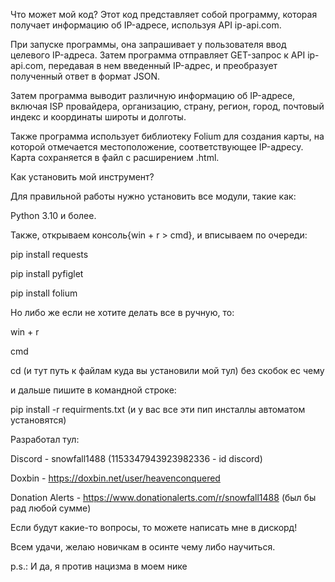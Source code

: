 Что может мой код?
Этот код представляет собой программу, которая получает информацию об IP-адресе, используя API ip-api.com.

При запуске программы, она запрашивает у пользователя ввод целевого IP-адреса. Затем программа отправляет GET-запрос к API ip-api.com, передавая в нем введенный IP-адрес, и преобразует полученный ответ в формат JSON.

Затем программа выводит различную информацию об IP-адресе, включая ISP провайдера, организацию, страну, регион, город, почтовый индекс и координаты широты и долготы.

Также программа использует библиотеку Folium для создания карты, на которой отмечается местоположение, соответствующее IP-адресу. Карта сохраняется в файл c расширением .html.



Как установить мой инструмент?

Для правильной работы нужно установить все модули, такие как:

Python 3.10 и более.

Также, открываем консоль{win + r > cmd}, и вписываем по очереди:

pip install requests

pip install pyfiglet

pip install folium


Ho либо же если не хотите делать все в ручную, то:

win + r

cmd

cd (и тут путь к файлам куда вы установили мой тул) без скобок ес чему

и дальше пишите в командной строке:

pip install -r requirments.txt (и у вас все эти пип инсталлы автоматом установятся)





Разработал тул: 

Discord - snowfall1488 (1153347943923982336 - id discord)

Doxbin - https://doxbin.net/user/heavenconquered 

Donation Alerts - https://www.donationalerts.com/r/snowfall1488 (был бы рад любой сумме)


Если будут какие-то вопросы, то можете написать мне в дискорд!

Всем удачи, желаю новичкам в осинте чему либо научиться.


p.s.: И да, я против нацизма в моем нике
